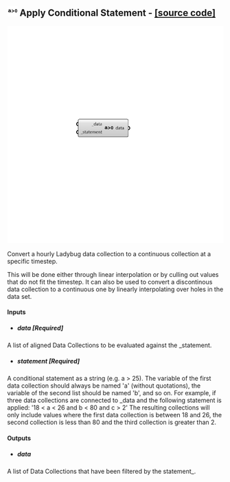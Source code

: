 ## ![](../../images/icons/Apply_Conditional_Statement.png) Apply Conditional Statement - [[source code]](https://github.com/ladybug-tools/ladybug-grasshopper/blob/master/ladybug_grasshopper/src//LB%20Apply%20Conditional%20Statement.py)

![](../../images/components/Apply_Conditional_Statement.png)

Convert a hourly Ladybug data collection to a continuous collection at a
 specific timestep.
 

This will be done either through linear interpolation or by culling out values
 that do not fit the timestep.  It can also be used to convert a discontinous
 data collection to a continuous one by linearly interpolating over holes in
 the data set.
 



#### Inputs
* ##### data [Required]
A list of aligned Data Collections to be evaluated against the _statement. 
* ##### statement [Required]
A conditional statement as a string (e.g. a > 25). 
The variable of the first data collection should always be named 'a' (without quotations), the variable of the second list should be named 'b', and so on. 
For example, if three data collections are connected to _data and the following statement is applied: '18 < a < 26 and b < 80 and c > 2' The resulting collections will only include values where the first data collection is between 18 and 26, the second collection is less than 80 and the third collection is greater than 2. 

#### Outputs
* ##### data
A list of Data Collections that have been filtered by the statement_.